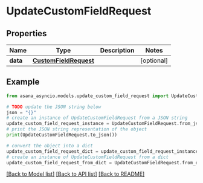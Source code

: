 # UpdateCustomFieldRequest


## Properties

Name | Type | Description | Notes
------------ | ------------- | ------------- | -------------
**data** | [**CustomFieldRequest**](CustomFieldRequest.md) |  | [optional] 

## Example

```python
from asana_asyncio.models.update_custom_field_request import UpdateCustomFieldRequest

# TODO update the JSON string below
json = "{}"
# create an instance of UpdateCustomFieldRequest from a JSON string
update_custom_field_request_instance = UpdateCustomFieldRequest.from_json(json)
# print the JSON string representation of the object
print(UpdateCustomFieldRequest.to_json())

# convert the object into a dict
update_custom_field_request_dict = update_custom_field_request_instance.to_dict()
# create an instance of UpdateCustomFieldRequest from a dict
update_custom_field_request_from_dict = UpdateCustomFieldRequest.from_dict(update_custom_field_request_dict)
```
[[Back to Model list]](../README.md#documentation-for-models) [[Back to API list]](../README.md#documentation-for-api-endpoints) [[Back to README]](../README.md)


